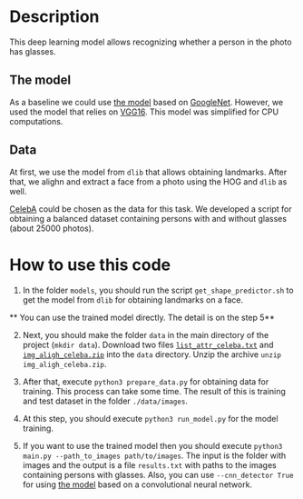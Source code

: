 # Description

This deep learning model allows recognizing whether a person in the photo has glasses. 

## The model

As a baseline we could use [the model](https://www.researchgate.net/publication/320964354_Shallow_convolutional_neural_network_for_eyeglasses_detection_in_facial_images) based on [GoogleNet](https://arxiv.org/abs/1409.4842). However, we used the model that relies on [VGG16](https://arxiv.org/abs/1409.1556). This model was simplified for CPU computations.

## Data

At first, we use the model from `dlib` that allows obtaining landmarks. After that, we alighn and extract a face from a photo using the HOG and `dlib` as well.

[CelebA](http://mmlab.ie.cuhk.edu.hk/projects/CelebA.html) could be chosen as the data for this task. We developed a script for obtaining a balanced dataset containing persons with and without glasses (about 25000 photos). 

# How to use this code

1) In the folder `models`, you should run the script `get_shape_predictor.sh` to get the model from `dlib` for obtaining landmarks on a face.

** You can use the trained model directly. The detail is on the step 5**

2) Next, you should make the folder `data` in the main directory of the project (`mkdir data`). Download two files [`list_attr_celeba.txt`](https://drive.google.com/drive/folders/0B7EVK8r0v71pOC0wOVZlQnFfaGs) and 
[`img_aligh_celeba.zip`](https://drive.google.com/drive/folders/0B7EVK8r0v71pTUZsaXdaSnZBZzg) into the `data` directory. Unzip the archive `unzip img_aligh_celeba.zip`.

3) After that, execute `python3 prepare_data.py` for obtaining data for training. This process can take some time. The result of this is training and test dataset in the folder `./data/images`.

4) At this step, you should execute `python3 run_model.py` for the model training.

5) If you want to use the trained model then you should execute `python3 main.py --path_to_images path/to/images`. The input is the folder with images and the output is a file `results.txt` with paths to the images containing persons with glasses.
Also, you can use `--cnn_detector True` for using [the model](https://www.arunponnusamy.com/cnn-face-detector-dlib.html) based on a convolutional neural network.
